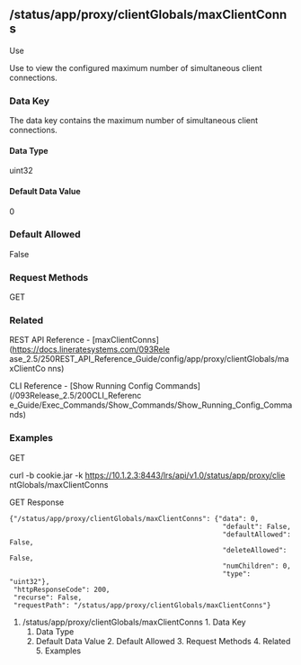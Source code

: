 ## /status/app/proxy/clientGlobals/maxClientConns

Use

Use to view the configured maximum number of simultaneous client connections.

### Data Key

The data key contains the maximum number of simultaneous client connections.

#### Data Type

uint32

#### Default Data Value

0

### Default Allowed

False

### Request Methods

GET

### Related

REST API Reference - [maxClientConns](https://docs.lineratesystems.com/093Rele
ase_2.5/250REST_API_Reference_Guide/config/app/proxy/clientGlobals/maxClientCo
nns)

CLI Reference - [Show Running Config Commands](/093Release_2.5/200CLI_Referenc
e_Guide/Exec_Commands/Show_Commands/Show_Running_Config_Commands)

### Examples

GET

curl -b cookie.jar -k https://10.1.2.3:8443/lrs/api/v1.0/status/app/proxy/clie
ntGlobals/maxClientConns

GET Response

    
    
    {"/status/app/proxy/clientGlobals/maxClientConns": {"data": 0,
                                                         "default": False,
                                                         "defaultAllowed": False,
                                                         "deleteAllowed": False,
                                                         "numChildren": 0,
                                                         "type": "uint32"},
     "httpResponseCode": 200,
     "recurse": False,
     "requestPath": "/status/app/proxy/clientGlobals/maxClientConns"}
    

  1. /status/app/proxy/clientGlobals/maxClientConns
    1. Data Key
      1. Data Type
      2. Default Data Value
    2. Default Allowed
    3. Request Methods
    4. Related
    5. Examples

